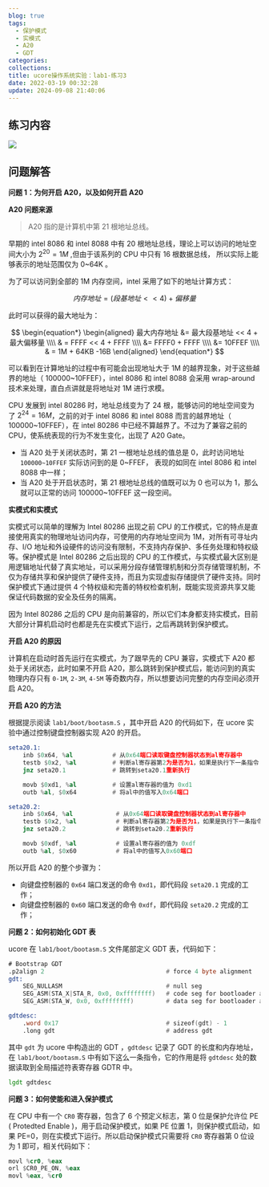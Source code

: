 ```yaml
---
blog: true
tags:
  - 保护模式
  - 实模式
  - A20
  - GDT
categories: 
collections: 
title: ucore操作系统实验：lab1-练习3
date: 2022-03-19 00:32:28
update: 2024-09-08 21:40:06
---
```


## 练习内容

![](/blog/img/IMG-20240908212558391.png)

## 问题解答

**问题 1：为何开启 A20，以及如何开启 A20**

**A20 问题来源**

> A20 指的是计算机中第 21 根地址总线。

早期的 intel 8086 和 intel 8088 中有 20 根地址总线，理论上可以访问的地址空间大小为 $2^{20}=1M$ ,但由于该系列的 CPU 中只有 16 根数据总线，  所以实际上能够表示的地址范围仅为 0~64K 。

为了可以访问到全部的 1M 内存空间，intel 采用了如下的地址计算方式：

$$
内存地址 = (段基地址 << 4) + 偏移量
$$

此时可以获得的最大地址为：


$$
\begin{equation*}
\begin{aligned}
最大内存地址 &= 最大段基地址 << 4 + 最大偏移量 \\\\
& = FFFF << 4 + FFFF \\\\
&= FFFF0 + FFFF \\\\
&= 10FFEF \\\\
& = 1M + 64KB -16B
\end{aligned}
\end{equation*}
$$


可以看到在计算地址的过程中有可能会出现地址大于 1M 的越界现象，对于这些越界的地址（ 100000~10FFEF），intel 8086 和 intel 8088 会采用 wrap-around 技术来处理，直白点讲就是将地址对 1M 进行求模。

CPU 发展到 intel 80286 时，地址总线变为了 24 根，能够访问的地址空间变为了 $2^{24}=16M$，之前的对于 intel 8086 和 intel 8088 而言的越界地址（ 100000~10FFEF），在 intel 80286 中已经不算越界了。不过为了兼容之前的 CPU，使系统表现的行为不发生变化，出现了 A20 Gate。

- 当 A20 处于关闭状态时，第 21 一根地址总线的值总是 0，此时访问地址 `100000~10FFEF` 实际访问到的是 0~FFEF，  表现的如同在 intel 8086 和 intel 8088 中一样；
- 当 A20 处于开启状态时，第 21 根地址总线的值既可以为 0 也可以为 1，那么就可以正常的访问 100000~10FFEF 这一段空间。

**实模式和实模式**

实模式可以简单的理解为 Intel 80286 出现之前 CPU 的工作模式，它的特点是直接使用真实的物理地址访问内存，可使用的内存地址空间为 1M，对所有可寻址内存、I/O 地址和外设硬件的访问没有限制，不支持内存保护、多任务处理和特权级等。保护模式是 Intel 80286 之后出现的 CPU 的工作模式，与实模式最大区别是用逻辑地址代替了真实地址，可以采用分段存储管理机制和分页存储管理机制，不仅为存储共享和保护提供了硬件支持，而且为实现虚拟存储提供了硬件支持。同时保护模式下通过提供 4 个特权级和完善的特权检查机制，既能实现资源共享又能保证代码数据的安全及任务的隔离。

因为 Intel 80286 之后的 CPU 是向前兼容的，所以它们本身都支持实模式，目前大部分计算机启动时也都是先在实模式下运行，之后再跳转到保护模式。

**开启 A20 的原因**

计算机在启动时首先运行在实模式，为了跟早先的 CPU 兼容，实模式下 A20 都处于关闭状态，此时如果不开启 A20，那么跳转到保护模式后，能访问到的真实物理内存只有 `0-1M`, `2-3M`, `4-5M` 等奇数内存，所以想要访问完整的内存空间必须开启 A20。

**开启 A20 的方法**

根据提示阅读 `lab1/boot/bootasm.S` ，其中开启 A20 的代码如下，在 ucore 实验中通过控制键盘控制器实现 A20 的开启。

```asm
seta20.1:
    inb $0x64, %al           # 从0x64端口读取键盘控制器状态到al寄存器中
    testb $0x2, %al          # 判断al寄存器第2为是否为1，如果是执行下一条指令
    jnz seta20.1             # 跳转到seta20.1重新执行

    movb $0xd1, %al          # 设置al寄存器的值为 0xd1
    outb %al, $0x64          # 将al中的值写入0x64端口

seta20.2:
    inb $0x64, %al            # 从0x64端口读取键盘控制器状态到al寄存器中
    testb $0x2, %al           # 判断al寄存器第2为是否为1，如果是执行下一条指令
    jnz seta20.2              # 跳转到seta20.2重新执行

    movb $0xdf, %al           # 设置al寄存器的值为 0xdf
    outb %al, $0x60           # 将al中的值写入0x60端口
```

所以开启 A20 的整个步骤为：

- 向键盘控制器的 `0x64` 端口发送的命令 `0xd1`，即代码段 `seta20.1` 完成的工作；
- 向键盘控制器的 `0x60` 端口发送的命令 `0xdf`，即代码段 `seta20.2` 完成的工作；

**问题 2：如何初始化 GDT 表**

ucore 在 `lab1/boot/bootasm.S` 文件尾部定义 GDT 表，代码如下：

```asm
# Bootstrap GDT
.p2align 2                                  # force 4 byte alignment
gdt:
    SEG_NULLASM                             # null seg
    SEG_ASM(STA_X|STA_R, 0x0, 0xffffffff)   # code seg for bootloader and kernel
    SEG_ASM(STA_W, 0x0, 0xffffffff)         # data seg for bootloader and kernel

gdtdesc:
    .word 0x17                              # sizeof(gdt) - 1
    .long gdt                               # address gdt
```

其中 `gdt` 为 ucore 中构造出的 GDT ，`gdtdesc` 记录了 GDT 的长度和内存地址，在 `lab1/boot/bootasm.S` 中有如下这么一条指令，它的作用是将 `gdtdesc` 处的数据读取到全局描述符表寄存器 GDTR 中。

```asm
lgdt gdtdesc
```


**问题 3：如何使能和进入保护模式**

在 CPU 中有一个 `CR0` 寄存器，包含了 6 个预定义标志，第 0 位是保护允许位 PE ( Protedted Enable )，用于启动保护模式，如果 PE 位置 1，则保护模式启动，如果 PE=0，则在实模式下运行。所以启动保护模式只需要将 `CR0` 寄存器第 0 位设为 1 即可，相关代码如下：

```asm
movl %cr0, %eax
orl $CR0_PE_ON, %eax
movl %eax, %cr0
```
